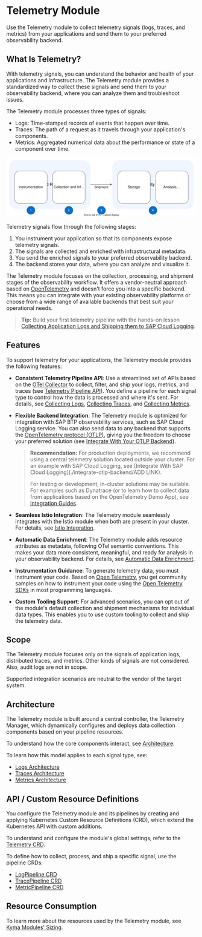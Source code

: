# Telemetry Module

Use the Telemetry module to collect telemetry signals (logs, traces, and metrics) from your applications and send them to your preferred observability backend.

## What Is Telemetry?

With telemetry signals, you can understand the behavior and health of your applications and infrastructure. The Telemetry module provides a standardized way to collect these signals and send them to your observability backend, where you can analyze them and troubleshoot issues.

The Telemetry module processes three types of signals:

- Logs: Time-stamped records of events that happen over time.
- Traces: The path of a request as it travels through your application's components.
- Metrics: Aggregated numerical data about the performance or state of a component over time.

![Stages of Observability](./assets/telemetry-stages.drawio.svg)

Telemetry signals flow through the following stages:

1. You instrument your application so that its components expose telemetry signals.
2. The signals are collected and enriched with infrastructural metadata.
3. You send the enriched signals to your preferred observability backend.
4. The backend stores your data, where you can analyze and visualize it.

The Telemetry module focuses on the collection, processing, and shipment stages of the observability workflow. It offers a vendor-neutral approach based on [OpenTelemetry](https://opentelemetry.io/) and doesn't force you into a specific backend. This means you can integrate with your existing observability platforms or choose from a wide range of available backends that best suit your operational needs.

> **Tip:**
> Build your first telemetry pipeline with the hands-on lesson [Collecting Application Logs and Shipping them to SAP Cloud Logging](https://learning.sap.com/learning-journeys/developing-applications-in-sap-btp-kyma-runtime/collecting-application-logs-and-shipping-to-sap-cloud-logging).

## Features

To support telemetry for your applications, the Telemetry module provides the following features:

- **Consistent Telemetry Pipeline API**: Use a streamlined set of APIs based on the [OTel Collector](https://opentelemetry.io/docs/collector/) to collect, filter, and ship your logs, metrics, and traces (see [Telemetry Pipeline API](pipelines.md)). You define a pipeline for each signal type to control how the data is processed and where it's sent. For details, see [Collecting Logs](./collecting-logs/README.md), [Collecting Traces](./collecting-traces/README.md), and [Collecting Metrics](./collecting-metrics/README.md).

- **Flexible Backend Integration**: The Telemetry module is optimized for integration with SAP BTP observability services, such as SAP Cloud Logging service. You can also send data to any backend that supports the [OpenTelemetry protocol (OTLP)](https://opentelemetry.io/docs/specs/otel/protocol/), giving you the freedom to choose your preferred solution (see [Integrate With Your OTLP Backend](./integrate-otlp-backend/)).

  > **Recommendation:**
  > For production deployments, we recommend using a central telemetry solution located outside your cluster. For an example with SAP Cloud Logging, see [Integrate With SAP Cloud Logging](./integrate-otlp-backend/ADD LINK).
  >
  > For testing or development, in-cluster solutions may be suitable. For examples such as Dynatrace (or to learn how to collect data from applications based on the OpenTelemetry Demo App), see [Integration Guides](https://kyma-project.io/#/telemetry-manager/user/integration/README).

- **Seamless Istio Integration**: The Telemetry module seamlessly integrates with the Istio module when both are present in your cluster. For details, see [Istio Integration](./architecture/istio-integration.md).

- **Automatic Data Enrichment**: The Telemetry module adds resource attributes as metadata, following OTel semantic conventions. This makes your data more consistent, meaningful, and ready for analysis in your observability backend. For details, see [Automatic Data Enrichment](./filter-and-process/automatic-data-enrichment.md).

- **Instrumentation Guidance**: To generate telemetry data, you must instrument your code. Based on [Open Telemetry](https://opentelemetry.io/), you get community samples on how to instrument your code using the [Open Telemetry SDKs](https://opentelemetry.io/docs/languages/) in most programming languages.

- **Custom Tooling Support**: For advanced scenarios, you can opt out of the module's default collection and shipment mechanisms for individual data types. This enables you to use custom tooling to collect and ship the telemetry data.

## Scope

The Telemetry module focuses only on the signals of application logs, distributed traces, and metrics. Other kinds of signals are not considered. Also, audit logs are not in scope.

Supported integration scenarios are neutral to the vendor of the target system.

## Architecture

The Telemetry module is built around a central controller, the Telemetry Manager, which dynamically configures and deploys data collection components based on your pipeline resources.

To understand how the core components interact, see [Architecture](architecture/README.md).

To learn how this model applies to each signal type, see:

- [Logs Architecture](./architecture/logs-architecture.md)
- [Traces Architecture](./architecture/traces-architecture.md)
- [Metrics Architecture](./architecture/metrics-architecture.md)

## API / Custom Resource Definitions

You configure the Telemetry module and its pipelines by creating and applying Kubernetes Custom Resource Definitions (CRD), which extend the Kubernetes API with custom additions.

To understand and configure the module's global settings, refer to the [Telemetry CRD](./resources/01-telemetry.md).

To define how to collect, process, and ship a specific signal, use the pipeline CRDs:

- [LogPipeline CRD](./resources/02-logpipeline.md)
- [TracePipeline CRD](./resources/04-tracepipeline.md)
- [MetricPipeline CRD](./resources/05-metricpipeline.md)

## Resource Consumption

To learn more about the resources used by the Telemetry module, see [Kyma Modules' Sizing](https://help.sap.com/docs/btp/sap-business-technology-platform/kyma-modules-sizing#telemetry).
